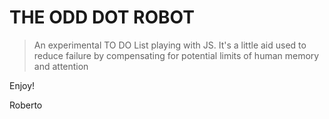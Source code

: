 # THE ODD DOT ROBOT

> An experimental TO DO List playing with JS. 
> It's a little aid used to reduce failure by compensating for potential limits of human memory and attention

Enjoy!

Roberto
